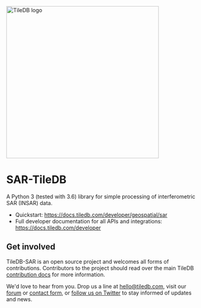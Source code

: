 <a href="https://tiledb.com"><img src="https://github.com/TileDB-Inc/TileDB/raw/dev/doc/source/_static/
tiledb-logo_color_no_margin_@4x.png" alt="TileDB logo" width="400"></a>

# SAR-TileDB

A Python 3 (tested with 3.6) library for simple processing of interferometric SAR (INSAR) data.

- Quickstart: https://docs.tiledb.com/developer/geospatial/sar
- Full developer documentation for all APIs and integrations: https://docs.tiledb.com/developer

## Get involved

TileDB-SAR is an open source project and welcomes all forms of contributions. Contributors to the project should read over the main TileDB [contribution docs](https://github.com/TileDB-Inc/TileDB/blob/dev/CONTRIBUTING.md) for more information.

We'd love to hear from you. Drop us a line at [hello@tiledb.com](mailto:hello@tiledb.com), visit our [forum](https://forum.tiledb.com/) or [contact form](https://tiledb.com/contact-us), or [follow us on Twitter](https://twitter.com/tiledb) to stay informed of updates and news.
